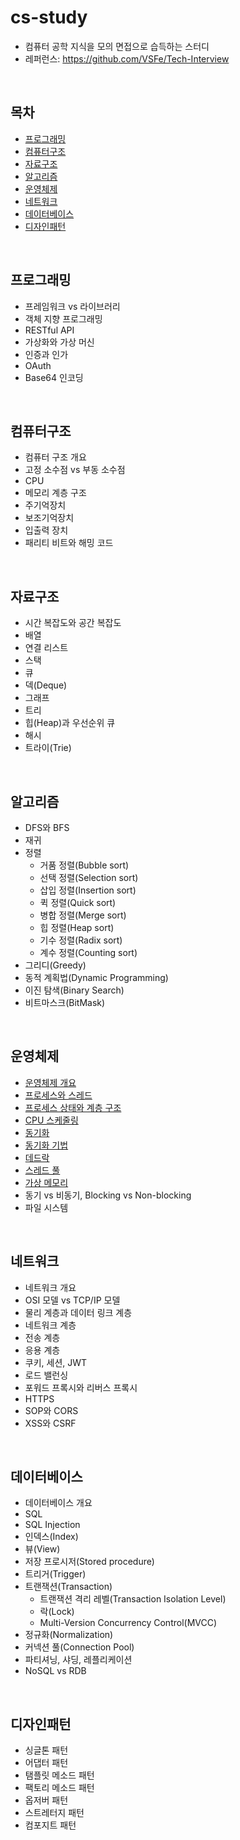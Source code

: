 # cs-study
- 컴퓨터 공학 지식을 모의 면접으로 습득하는 스터디
- 레퍼런스: https://github.com/VSFe/Tech-Interview

<br>

## 목차
- [프로그래밍](#프로그래밍)
- [컴퓨터구조](#컴퓨터구조)
- [자료구조](#자료구조)
- [알고리즘](#알고리즘)
- [운영체제](#운영체제)
- [네트워크](#네트워크)
- [데이터베이스](#데이터베이스)
- [디자인패턴](#디자인패턴)

<br>

## 프로그래밍
- 프레임워크 vs 라이브러리
- 객체 지향 프로그래밍
- RESTful API
- 가상화와 가상 머신
- 인증과 인가
- OAuth
- Base64 인코딩

<br>

## 컴퓨터구조
- 컴퓨터 구조 개요
- 고정 소수점 vs 부동 소수점
- CPU
- 메모리 계층 구조
- 주기억장치
- 보조기억장치
- 입출력 장치
- 패리티 비트와 해밍 코드

<br>

## 자료구조
- 시간 복잡도와 공간 복잡도
- 배열
- 연결 리스트
- 스택
- 큐
- 덱(Deque)
- 그래프
- 트리
- 힙(Heap)과 우선순위 큐
- 해시
- 트라이(Trie)
 
<br>

## 알고리즘
- DFS와 BFS
- 재귀
- 정렬
  - 거품 정렬(Bubble sort)
  - 선택 정렬(Selection sort)
  - 삽입 정렬(Insertion sort)
  - 퀵 정렬(Quick sort)
  - 병합 정렬(Merge sort)
  - 힙 정렬(Heap sort)
  - 기수 정렬(Radix sort)
  - 계수 정렬(Counting sort)
- 그리디(Greedy)
- 동적 계획법(Dynamic Programming)
- 이진 탐색(Binary Search)
- 비트마스크(BitMask)

<br>

## 운영체제
- [운영체제 개요](operating-system/01-operating-system.md)
- [프로세스와 스레드](operating-system/02-process-thread.md)
- [프로세스 상태와 계층 구조](operating-system/03-process-state-and-hierarchy.md)
- [CPU 스케줄링](operating-system/04-cpu-scheduling.md)
- [동기화](operating-system/05-synchronization.md)
- [동기화 기법](operating-system/06-synchronization-techniques.md)
- [데드락](operating-system/07-deadlock.md)
- [스레드 풀](operating-system/08-thread-pool.md)
- [가상 메모리](operating-system/09-virtual-memory.md)
- 동기 vs 비동기, Blocking vs Non-blocking
- 파일 시스템

<br>

## 네트워크
- 네트워크 개요
- OSI 모델 vs TCP/IP 모델
- 물리 계층과 데이터 링크 계층
- 네트워크 계층
- 전송 계층
- 응용 계층
- 쿠키, 세션, JWT
- 로드 밸런싱
- 포워드 프록시와 리버스 프록시
- HTTPS
- SOP와 CORS
- XSS와 CSRF

<br>

## 데이터베이스
- 데이터베이스 개요
- SQL
- SQL Injection
- 인덱스(Index)
- 뷰(View)
- 저장 프로시저(Stored procedure)
- 트리거(Trigger)
- 트랜잭션(Transaction)
  - 트랜잭션 격리 레벨(Transaction Isolation Level)
  - 락(Lock)
  - Multi-Version Concurrency Control(MVCC)
- 정규화(Normalization)
- 커넥션 풀(Connection Pool)
- 파티셔닝, 샤딩, 레플리케이션
- NoSQL vs RDB

<br>

## 디자인패턴
- 싱글톤 패턴
- 어댑터 패턴
- 탬플릿 메소드 패턴
- 팩토리 메소드 패턴
- 옵저버 패턴
- 스트레터지 패턴
- 컴포지트 패턴
